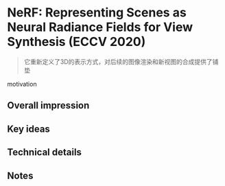 # NeRF: Representing Scenes as Neural Radiance Fields for View Synthesis (ECCV 2020)
> 它重新定义了3D的表示方式，对后续的图像渲染和新视图的合成提供了铺垫

motivation
## Overall impression

## Key ideas

## Technical details

## Notes
